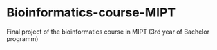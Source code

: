 # Bioinformatics-course-MIPT
Final project of the bioinformatics course in MIPT (3rd year of Bachelor programm)
